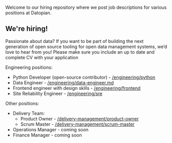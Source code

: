 Welcome to our hiring repository where we post job descriptions for various positions at Datopian.

## We're hiring!

Passionate about data? If you want to be part of building the next generation of open source tooling for open data management systems, we’d love to hear from you! Please make sure you include an up to date and complete CV with your application

Engineering positions:

- Python Developer (open-source contributor) - [/engineering/python](/engineering/python-developer.md)
- Data Engineer - [/engineering/data-engineer.md](/engineering/data-engineer.md)
- Frontend engineer with design skills - [/engineering/frontend](/engineering/frontend.md)
- Site Reliability Engineer - [/engineering/sre](/engineering/sre.md)

Other positions:

- Delivery Team:
  - Product Owner - [/delivery-management/product-owner](delivery-management/product-owner.md)
  - Scrum Master - [/delivery-management/scrum-master](delivery-management/scrum-master.md)
- Operations Manager - coming soon
- Finance Manager - coming soon
